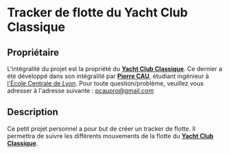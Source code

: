 # Tracker de flotte du Yacht Club Classique

## Propriétaire

L'intégralité du projet est la propriété du [**Yacht Club Classique**](https://www.yachtclubclassique.com/).
Ce dernier a été développé dans son intégralité par [**Pierre CAU**](
https://www.linkedin.com/in/pierre-cau), étudiant ingénieur à [l'École Centrale de Lyon](https://www.ec-lyon.fr/).
Pour toute question/problème, veuillez vous adresser à l'adresse suivante : [pcaupro@gmail.com](mailto:pcaupro@gmail.com)


## Description

Ce petit projet personnel a pour but de créer un tracker de flotte. Il permettra de suivre les différents mouvements de la flotte du [**Yacht Club Classique**](https://www.yachtclubclassique.com/).